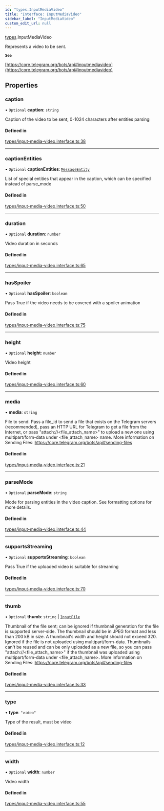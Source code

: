```yaml
---
id: "types.InputMediaVideo"
title: "Interface: InputMediaVideo"
sidebar_label: "InputMediaVideo"
custom_edit_url: null
---
```


[types](../modules/types.md).InputMediaVideo

Represents a video to be sent.

**`See`**

[https://core.telegram.org/bots/api#inputmediavideo](https://core.telegram.org/bots/api#inputmediavideo)

## Properties

### caption

• `Optional` **caption**: `string`

Caption of the video to be sent, 0-1024 characters after entities parsing

#### Defined in

[types/input-media-video.interface.ts:38](https://github.com/DeityLamb/telegramjs/blob/32b4cca/packages/common/lib/interfaces/types/input-media-video.interface.ts#L38)

___

### captionEntities

• `Optional` **captionEntities**: [`MessageEntity`](types.MessageEntity.md)

List of special entities that appear in the caption, which can be specified
instead of parse_mode

#### Defined in

[types/input-media-video.interface.ts:50](https://github.com/DeityLamb/telegramjs/blob/32b4cca/packages/common/lib/interfaces/types/input-media-video.interface.ts#L50)

___

### duration

• `Optional` **duration**: `number`

Video duration in seconds

#### Defined in

[types/input-media-video.interface.ts:65](https://github.com/DeityLamb/telegramjs/blob/32b4cca/packages/common/lib/interfaces/types/input-media-video.interface.ts#L65)

___

### hasSpoiler

• `Optional` **hasSpoiler**: `boolean`

Pass True if the video needs to be covered with a spoiler animation

#### Defined in

[types/input-media-video.interface.ts:75](https://github.com/DeityLamb/telegramjs/blob/32b4cca/packages/common/lib/interfaces/types/input-media-video.interface.ts#L75)

___

### height

• `Optional` **height**: `number`

Video height

#### Defined in

[types/input-media-video.interface.ts:60](https://github.com/DeityLamb/telegramjs/blob/32b4cca/packages/common/lib/interfaces/types/input-media-video.interface.ts#L60)

___

### media

• **media**: `string`

File to send. Pass a file_id to send a file that exists on the Telegram servers
(recommended), pass an HTTP URL for Telegram to get a file from the Internet, or
pass "attach://<file_attach_name>" to upload a new one using multipart/form-data
under <file_attach_name> name. More information on Sending Files:
https://core.telegram.org/bots/api#sending-files

#### Defined in

[types/input-media-video.interface.ts:21](https://github.com/DeityLamb/telegramjs/blob/32b4cca/packages/common/lib/interfaces/types/input-media-video.interface.ts#L21)

___

### parseMode

• `Optional` **parseMode**: `string`

Mode for parsing entities in the video caption. See formatting options for more
details.

#### Defined in

[types/input-media-video.interface.ts:44](https://github.com/DeityLamb/telegramjs/blob/32b4cca/packages/common/lib/interfaces/types/input-media-video.interface.ts#L44)

___

### supportsStreaming

• `Optional` **supportsStreaming**: `boolean`

Pass True if the uploaded video is suitable for streaming

#### Defined in

[types/input-media-video.interface.ts:70](https://github.com/DeityLamb/telegramjs/blob/32b4cca/packages/common/lib/interfaces/types/input-media-video.interface.ts#L70)

___

### thumb

• `Optional` **thumb**: `string` \| [`InputFile`](types.InputFile.md)

Thumbnail of the file sent; can be ignored if thumbnail generation for the file
is supported server-side. The thumbnail should be in JPEG format and less than
200 kB in size. A thumbnail's width and height should not exceed 320. Ignored if
the file is not uploaded using multipart/form-data. Thumbnails can't be reused
and can be only uploaded as a new file, so you can pass
"attach://<file_attach_name>" if the thumbnail was uploaded using
multipart/form-data under <file_attach_name>. More information on Sending Files:
https://core.telegram.org/bots/api#sending-files

#### Defined in

[types/input-media-video.interface.ts:33](https://github.com/DeityLamb/telegramjs/blob/32b4cca/packages/common/lib/interfaces/types/input-media-video.interface.ts#L33)

___

### type

• **type**: ``"video"``

Type of the result, must be video

#### Defined in

[types/input-media-video.interface.ts:12](https://github.com/DeityLamb/telegramjs/blob/32b4cca/packages/common/lib/interfaces/types/input-media-video.interface.ts#L12)

___

### width

• `Optional` **width**: `number`

Video width

#### Defined in

[types/input-media-video.interface.ts:55](https://github.com/DeityLamb/telegramjs/blob/32b4cca/packages/common/lib/interfaces/types/input-media-video.interface.ts#L55)

